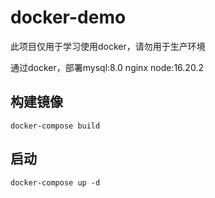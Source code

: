 <!--
 * @Author: lanxx
 * @Date: 2025-03-17 16:22:34
 * @LastEditTime: 2025-03-17 16:29:44
 * @LastEditors: lanxx
 * @Description: Do not edit
 * @FilePath: \docker\README.md
-->
# docker-demo

此项目仅用于学习使用docker，请勿用于生产环境

通过docker，部署mysql:8.0 nginx node:16.20.2

## 构建镜像
```
docker-compose build
```

## 启动
```
docker-compose up -d
```